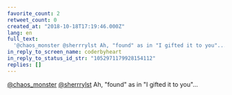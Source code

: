 ```yaml
---
favorite_count: 2
retweet_count: 0
created_at: "2018-10-18T17:19:46.000Z"
lang: en
full_text:
  '@chaos_monster @sherrrylst Ah, "found" as in "I gifted it to you"...'
in_reply_to_screen_name: coderbyheart
in_reply_to_status_id_str: "1052971179928154112"
replies: []
---
```


[@chaos_monster](https://twitter.com/chaos_monster)
[@sherrrylst](https://twitter.com/sherrrylst) Ah, "found" as in "I gifted it to
you"...
